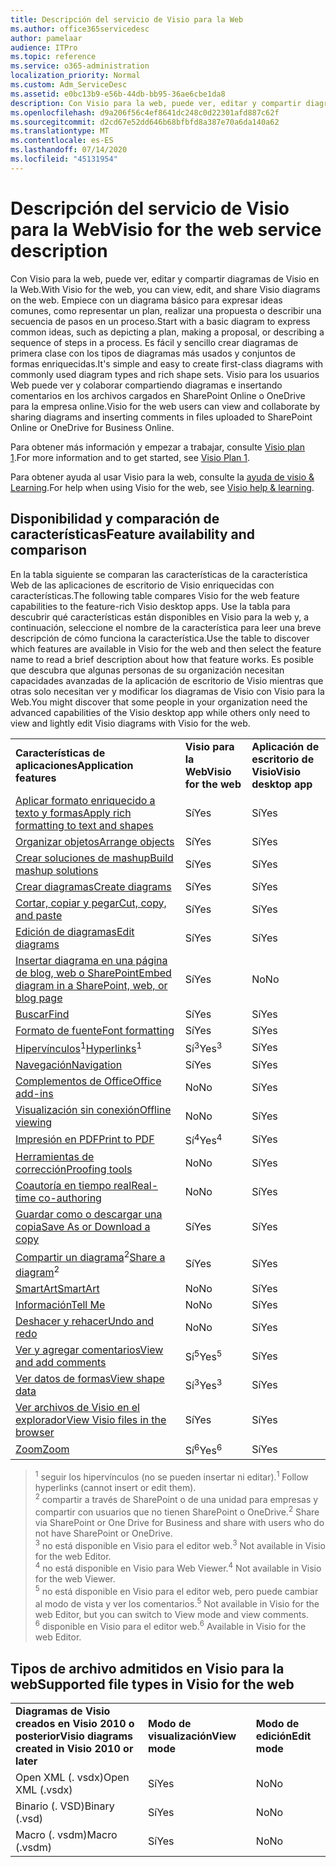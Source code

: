 ```yaml
---
title: Descripción del servicio de Visio para la Web
ms.author: office365servicedesc
author: pamelaar
audience: ITPro
ms.topic: reference
ms.service: o365-administration
localization_priority: Normal
ms.custom: Adm_ServiceDesc
ms.assetid: e0bc13b9-e56b-44db-bb95-36ae6cbe1da8
description: Con Visio para la web, puede ver, editar y compartir diagramas de Visio en la Web.
ms.openlocfilehash: d9a206f56c4ef8641dc248c0d22301afd887c62f
ms.sourcegitcommit: d2cd67e52dd646b68bfbfd8a387e70a6da140a62
ms.translationtype: MT
ms.contentlocale: es-ES
ms.lasthandoff: 07/14/2020
ms.locfileid: "45131954"
---
```

# <a name="visio-for-the-web-service-description"></a><span data-ttu-id="c2c2b-103">Descripción del servicio de Visio para la Web</span><span class="sxs-lookup"><span data-stu-id="c2c2b-103">Visio for the web service description</span></span>

<span data-ttu-id="c2c2b-104">Con Visio para la web, puede ver, editar y compartir diagramas de Visio en la Web.</span><span class="sxs-lookup"><span data-stu-id="c2c2b-104">With Visio for the web, you can view, edit, and share Visio diagrams on the web.</span></span> <span data-ttu-id="c2c2b-105">Empiece con un diagrama básico para expresar ideas comunes, como representar un plan, realizar una propuesta o describir una secuencia de pasos en un proceso.</span><span class="sxs-lookup"><span data-stu-id="c2c2b-105">Start with a basic diagram to express common ideas, such as depicting a plan, making a proposal, or describing a sequence of steps in a process.</span></span> <span data-ttu-id="c2c2b-106">Es fácil y sencillo crear diagramas de primera clase con los tipos de diagramas más usados y conjuntos de formas enriquecidas.</span><span class="sxs-lookup"><span data-stu-id="c2c2b-106">It's simple and easy to create first-class diagrams with commonly used diagram types and rich shape sets.</span></span> <span data-ttu-id="c2c2b-107">Visio para los usuarios Web puede ver y colaborar compartiendo diagramas e insertando comentarios en los archivos cargados en SharePoint Online o OneDrive para la empresa online.</span><span class="sxs-lookup"><span data-stu-id="c2c2b-107">Visio for the web users can view and collaborate by sharing diagrams and inserting comments in files uploaded to SharePoint Online or OneDrive for Business Online.</span></span>
  
<span data-ttu-id="c2c2b-108">Para obtener más información y empezar a trabajar, consulte [Visio plan 1](https://products.office.com/en-US/visio/visio-online).</span><span class="sxs-lookup"><span data-stu-id="c2c2b-108">For more information and to get started, see [Visio Plan 1](https://products.office.com/en-US/visio/visio-online).</span></span>
  
<span data-ttu-id="c2c2b-109">Para obtener ayuda al usar Visio para la web, consulte la [ayuda de visio & Learning](https://support.office.com/visio).</span><span class="sxs-lookup"><span data-stu-id="c2c2b-109">For help when using Visio for the web, see [Visio help & learning](https://support.office.com/visio).</span></span>
  
## <a name="feature-availability-and-comparison"></a><span data-ttu-id="c2c2b-110">Disponibilidad y comparación de características</span><span class="sxs-lookup"><span data-stu-id="c2c2b-110">Feature availability and comparison</span></span>

<span data-ttu-id="c2c2b-111">En la tabla siguiente se comparan las características de la característica Web de las aplicaciones de escritorio de Visio enriquecidas con características.</span><span class="sxs-lookup"><span data-stu-id="c2c2b-111">The following table compares Visio for the web feature capabilities to the feature-rich Visio desktop apps.</span></span> <span data-ttu-id="c2c2b-112">Use la tabla para descubrir qué características están disponibles en Visio para la web y, a continuación, seleccione el nombre de la característica para leer una breve descripción de cómo funciona la característica.</span><span class="sxs-lookup"><span data-stu-id="c2c2b-112">Use the table to discover which features are available in Visio for the web and then select the feature name to read a brief description about how that feature works.</span></span> <span data-ttu-id="c2c2b-113">Es posible que descubra que algunas personas de su organización necesitan capacidades avanzadas de la aplicación de escritorio de Visio mientras que otras solo necesitan ver y modificar los diagramas de Visio con Visio para la Web.</span><span class="sxs-lookup"><span data-stu-id="c2c2b-113">You might discover that some people in your organization need the advanced capabilities of the Visio desktop app while others only need to view and lightly edit Visio diagrams with Visio for the web.</span></span> 
  
||||
|:-----|:-----|:-----|
|<span data-ttu-id="c2c2b-114">**Características de aplicaciones**</span><span class="sxs-lookup"><span data-stu-id="c2c2b-114">**Application features**</span></span> <br/> |<span data-ttu-id="c2c2b-115">**Visio para la Web**</span><span class="sxs-lookup"><span data-stu-id="c2c2b-115">**Visio for the web**</span></span> <br/> |<span data-ttu-id="c2c2b-116">**Aplicación de escritorio de Visio**</span><span class="sxs-lookup"><span data-stu-id="c2c2b-116">**Visio desktop app**</span></span> <br/> |
|[<span data-ttu-id="c2c2b-117">Aplicar formato enriquecido a texto y formas</span><span class="sxs-lookup"><span data-stu-id="c2c2b-117">Apply rich formatting to text and shapes</span></span>](visio-online.md#apply-rich-formatting-to-text-and-shapes) <br/> |<span data-ttu-id="c2c2b-118">Sí</span><span class="sxs-lookup"><span data-stu-id="c2c2b-118">Yes</span></span>  <br/> |<span data-ttu-id="c2c2b-119">Sí</span><span class="sxs-lookup"><span data-stu-id="c2c2b-119">Yes</span></span>  <br/> |
|[<span data-ttu-id="c2c2b-120">Organizar objetos</span><span class="sxs-lookup"><span data-stu-id="c2c2b-120">Arrange objects</span></span>](visio-online.md#arrange-objects) <br/> |<span data-ttu-id="c2c2b-121">Sí</span><span class="sxs-lookup"><span data-stu-id="c2c2b-121">Yes</span></span>  <br/> |<span data-ttu-id="c2c2b-122">Sí</span><span class="sxs-lookup"><span data-stu-id="c2c2b-122">Yes</span></span>  <br/> |
|[<span data-ttu-id="c2c2b-123">Crear soluciones de mashup</span><span class="sxs-lookup"><span data-stu-id="c2c2b-123">Build mashup solutions</span></span>](visio-online.md#build-mashup-solutions) <br/> |<span data-ttu-id="c2c2b-124">Sí</span><span class="sxs-lookup"><span data-stu-id="c2c2b-124">Yes</span></span>  <br/> |<span data-ttu-id="c2c2b-125">Sí</span><span class="sxs-lookup"><span data-stu-id="c2c2b-125">Yes</span></span>  <br/> |
|[<span data-ttu-id="c2c2b-126">Crear diagramas</span><span class="sxs-lookup"><span data-stu-id="c2c2b-126">Create diagrams</span></span>](visio-online.md#create-diagrams) <br/> |<span data-ttu-id="c2c2b-127">Sí</span><span class="sxs-lookup"><span data-stu-id="c2c2b-127">Yes</span></span>  <br/> |<span data-ttu-id="c2c2b-128">Sí</span><span class="sxs-lookup"><span data-stu-id="c2c2b-128">Yes</span></span>  <br/> |
|[<span data-ttu-id="c2c2b-129">Cortar, copiar y pegar</span><span class="sxs-lookup"><span data-stu-id="c2c2b-129">Cut, copy, and paste</span></span>](visio-online.md#cut-copy-and-paste) <br/> |<span data-ttu-id="c2c2b-130">Sí</span><span class="sxs-lookup"><span data-stu-id="c2c2b-130">Yes</span></span>  <br/> |<span data-ttu-id="c2c2b-131">Sí</span><span class="sxs-lookup"><span data-stu-id="c2c2b-131">Yes</span></span>  <br/> |
|[<span data-ttu-id="c2c2b-132">Edición de diagramas</span><span class="sxs-lookup"><span data-stu-id="c2c2b-132">Edit diagrams</span></span>](visio-online.md#edit-diagrams) <br/> |<span data-ttu-id="c2c2b-133">Sí</span><span class="sxs-lookup"><span data-stu-id="c2c2b-133">Yes</span></span>  <br/> |<span data-ttu-id="c2c2b-134">Sí</span><span class="sxs-lookup"><span data-stu-id="c2c2b-134">Yes</span></span>  <br/> |
|[<span data-ttu-id="c2c2b-135">Insertar diagrama en una página de blog, web o SharePoint</span><span class="sxs-lookup"><span data-stu-id="c2c2b-135">Embed diagram in a SharePoint, web, or blog page</span></span>](visio-online.md#embed-diagram-in-a-sharepoint-web-or-blog-page) <br/> |<span data-ttu-id="c2c2b-136">Sí</span><span class="sxs-lookup"><span data-stu-id="c2c2b-136">Yes</span></span>  <br/> |<span data-ttu-id="c2c2b-137">No</span><span class="sxs-lookup"><span data-stu-id="c2c2b-137">No</span></span>  <br/> |
|[<span data-ttu-id="c2c2b-138">Buscar</span><span class="sxs-lookup"><span data-stu-id="c2c2b-138">Find</span></span>](visio-online.md#find) <br/> |<span data-ttu-id="c2c2b-139">Sí</span><span class="sxs-lookup"><span data-stu-id="c2c2b-139">Yes</span></span>  <br/> |<span data-ttu-id="c2c2b-140">Sí</span><span class="sxs-lookup"><span data-stu-id="c2c2b-140">Yes</span></span>  <br/> |
|[<span data-ttu-id="c2c2b-141">Formato de fuente</span><span class="sxs-lookup"><span data-stu-id="c2c2b-141">Font formatting</span></span>](visio-online.md#font-formatting) <br/> |<span data-ttu-id="c2c2b-142">Sí</span><span class="sxs-lookup"><span data-stu-id="c2c2b-142">Yes</span></span>  <br/> |<span data-ttu-id="c2c2b-143">Sí</span><span class="sxs-lookup"><span data-stu-id="c2c2b-143">Yes</span></span>  <br/> |
|<span data-ttu-id="c2c2b-144">[Hipervínculos](visio-online.md#hyperlinks)<sup>1</sup></span><span class="sxs-lookup"><span data-stu-id="c2c2b-144">[Hyperlinks](visio-online.md#hyperlinks)<sup>1</sup></span></span> <br/> |<span data-ttu-id="c2c2b-145">Sí<sup>3</sup></span><span class="sxs-lookup"><span data-stu-id="c2c2b-145">Yes<sup>3</sup></span></span> <br/> |<span data-ttu-id="c2c2b-146">Sí</span><span class="sxs-lookup"><span data-stu-id="c2c2b-146">Yes</span></span>  <br/> |
|[<span data-ttu-id="c2c2b-147">Navegación</span><span class="sxs-lookup"><span data-stu-id="c2c2b-147">Navigation</span></span>](visio-online.md#navigation) <br/> |<span data-ttu-id="c2c2b-148">Sí</span><span class="sxs-lookup"><span data-stu-id="c2c2b-148">Yes</span></span>  <br/> |<span data-ttu-id="c2c2b-149">Sí</span><span class="sxs-lookup"><span data-stu-id="c2c2b-149">Yes</span></span>  <br/> |
|[<span data-ttu-id="c2c2b-150">Complementos de Office</span><span class="sxs-lookup"><span data-stu-id="c2c2b-150">Office add-ins</span></span>](visio-online.md#office-add-ins) <br/> |<span data-ttu-id="c2c2b-151">No</span><span class="sxs-lookup"><span data-stu-id="c2c2b-151">No</span></span>  <br/> |<span data-ttu-id="c2c2b-152">Sí</span><span class="sxs-lookup"><span data-stu-id="c2c2b-152">Yes</span></span>  <br/> |
|[<span data-ttu-id="c2c2b-153">Visualización sin conexión</span><span class="sxs-lookup"><span data-stu-id="c2c2b-153">Offline viewing</span></span>](visio-online.md#offline-viewing) <br/> |<span data-ttu-id="c2c2b-154">No</span><span class="sxs-lookup"><span data-stu-id="c2c2b-154">No</span></span>  <br/> |<span data-ttu-id="c2c2b-155">Sí</span><span class="sxs-lookup"><span data-stu-id="c2c2b-155">Yes</span></span>  <br/> |
|[<span data-ttu-id="c2c2b-156">Impresión en PDF</span><span class="sxs-lookup"><span data-stu-id="c2c2b-156">Print to PDF</span></span>](visio-online.md#print-to-pdf) <br/> |<span data-ttu-id="c2c2b-157">Sí<sup>4</sup></span><span class="sxs-lookup"><span data-stu-id="c2c2b-157">Yes<sup>4</sup></span></span> <br/> |<span data-ttu-id="c2c2b-158">Sí</span><span class="sxs-lookup"><span data-stu-id="c2c2b-158">Yes</span></span>  <br/> |
|[<span data-ttu-id="c2c2b-159">Herramientas de corrección</span><span class="sxs-lookup"><span data-stu-id="c2c2b-159">Proofing tools</span></span>](visio-online.md#proofing-tools) <br/> |<span data-ttu-id="c2c2b-160">No</span><span class="sxs-lookup"><span data-stu-id="c2c2b-160">No</span></span>  <br/> |<span data-ttu-id="c2c2b-161">Sí</span><span class="sxs-lookup"><span data-stu-id="c2c2b-161">Yes</span></span>  <br/> |
|[<span data-ttu-id="c2c2b-162">Coautoría en tiempo real</span><span class="sxs-lookup"><span data-stu-id="c2c2b-162">Real-time co-authoring</span></span>](visio-online.md#real-time-co-authoring) <br/> |<span data-ttu-id="c2c2b-163">No</span><span class="sxs-lookup"><span data-stu-id="c2c2b-163">No</span></span>  <br/> |<span data-ttu-id="c2c2b-164">Sí</span><span class="sxs-lookup"><span data-stu-id="c2c2b-164">Yes</span></span>  <br/> |
|[<span data-ttu-id="c2c2b-165">Guardar como o descargar una copia</span><span class="sxs-lookup"><span data-stu-id="c2c2b-165">Save As or Download a copy</span></span>](visio-online.md#save-as-or-download-a-copy) <br/> |<span data-ttu-id="c2c2b-166">Sí</span><span class="sxs-lookup"><span data-stu-id="c2c2b-166">Yes</span></span>  <br/> |<span data-ttu-id="c2c2b-167">Sí</span><span class="sxs-lookup"><span data-stu-id="c2c2b-167">Yes</span></span>  <br/> |
|<span data-ttu-id="c2c2b-168">[Compartir un diagrama](visio-online.md#share-a-diagram)<sup>2</sup></span><span class="sxs-lookup"><span data-stu-id="c2c2b-168">[Share a diagram](visio-online.md#share-a-diagram)<sup>2</sup></span></span> <br/> |<span data-ttu-id="c2c2b-169">Sí</span><span class="sxs-lookup"><span data-stu-id="c2c2b-169">Yes</span></span>  <br/> |<span data-ttu-id="c2c2b-170">Sí</span><span class="sxs-lookup"><span data-stu-id="c2c2b-170">Yes</span></span>  <br/> |
|[<span data-ttu-id="c2c2b-171">SmartArt</span><span class="sxs-lookup"><span data-stu-id="c2c2b-171">SmartArt</span></span>](visio-online.md#smartart) <br/> |<span data-ttu-id="c2c2b-172">No</span><span class="sxs-lookup"><span data-stu-id="c2c2b-172">No</span></span>  <br/> |<span data-ttu-id="c2c2b-173">Sí</span><span class="sxs-lookup"><span data-stu-id="c2c2b-173">Yes</span></span>  <br/> |
|[<span data-ttu-id="c2c2b-174">Información</span><span class="sxs-lookup"><span data-stu-id="c2c2b-174">Tell Me</span></span>](visio-online.md#tell-me) <br/> |<span data-ttu-id="c2c2b-175">No</span><span class="sxs-lookup"><span data-stu-id="c2c2b-175">No</span></span>  <br/> |<span data-ttu-id="c2c2b-176">Sí</span><span class="sxs-lookup"><span data-stu-id="c2c2b-176">Yes</span></span>  <br/> |
|[<span data-ttu-id="c2c2b-177">Deshacer y rehacer</span><span class="sxs-lookup"><span data-stu-id="c2c2b-177">Undo and redo</span></span>](visio-online.md#undo-and-redo) <br/> |<span data-ttu-id="c2c2b-178">No</span><span class="sxs-lookup"><span data-stu-id="c2c2b-178">No</span></span>  <br/> |<span data-ttu-id="c2c2b-179">Sí</span><span class="sxs-lookup"><span data-stu-id="c2c2b-179">Yes</span></span>  <br/> |
|[<span data-ttu-id="c2c2b-180">Ver y agregar comentarios</span><span class="sxs-lookup"><span data-stu-id="c2c2b-180">View and add comments</span></span>](visio-online.md#view-and-add-comments) <br/> |<span data-ttu-id="c2c2b-181">Sí<sup>5</sup></span><span class="sxs-lookup"><span data-stu-id="c2c2b-181">Yes<sup>5</sup></span></span> <br/> |<span data-ttu-id="c2c2b-182">Sí</span><span class="sxs-lookup"><span data-stu-id="c2c2b-182">Yes</span></span>  <br/> |
|[<span data-ttu-id="c2c2b-183">Ver datos de formas</span><span class="sxs-lookup"><span data-stu-id="c2c2b-183">View shape data</span></span>](visio-online.md#view-shape-data) <br/> |<span data-ttu-id="c2c2b-184">Sí<sup>3</sup></span><span class="sxs-lookup"><span data-stu-id="c2c2b-184">Yes<sup>3</sup></span></span> <br/> |<span data-ttu-id="c2c2b-185">Sí</span><span class="sxs-lookup"><span data-stu-id="c2c2b-185">Yes</span></span>  <br/> |
|[<span data-ttu-id="c2c2b-186">Ver archivos de Visio en el explorador</span><span class="sxs-lookup"><span data-stu-id="c2c2b-186">View Visio files in the browser</span></span>](visio-online.md#view-visio-files-in-the-browser) <br/> |<span data-ttu-id="c2c2b-187">Sí</span><span class="sxs-lookup"><span data-stu-id="c2c2b-187">Yes</span></span>  <br/> |<span data-ttu-id="c2c2b-188">Sí</span><span class="sxs-lookup"><span data-stu-id="c2c2b-188">Yes</span></span>  <br/> |
|[<span data-ttu-id="c2c2b-189">Zoom</span><span class="sxs-lookup"><span data-stu-id="c2c2b-189">Zoom</span></span>](visio-online.md#zoom) <br/> |<span data-ttu-id="c2c2b-190">Sí<sup>6</sup></span><span class="sxs-lookup"><span data-stu-id="c2c2b-190">Yes<sup>6</sup></span></span> <br/> |<span data-ttu-id="c2c2b-191">Sí</span><span class="sxs-lookup"><span data-stu-id="c2c2b-191">Yes</span></span>  <br/> |
   
> <span data-ttu-id="c2c2b-192"><sup>1</sup> seguir los hipervínculos (no se pueden insertar ni editar).</span><span class="sxs-lookup"><span data-stu-id="c2c2b-192"><sup>1</sup> Follow hyperlinks (cannot insert or edit them).</span></span> 
<br/><span data-ttu-id="c2c2b-193"><sup>2</sup> compartir a través de SharePoint o de una unidad para empresas y compartir con usuarios que no tienen SharePoint o OneDrive.</span><span class="sxs-lookup"><span data-stu-id="c2c2b-193"><sup>2</sup> Share via SharePoint or One Drive for Business and share with users who do not have SharePoint or OneDrive.</span></span> 
<br/> <span data-ttu-id="c2c2b-194"><sup>3</sup> no está disponible en Visio para el editor web.</span><span class="sxs-lookup"><span data-stu-id="c2c2b-194"><sup>3</sup> Not available in Visio for the web Editor.</span></span>
<br/><span data-ttu-id="c2c2b-195"><sup>4</sup> no está disponible en Visio para Web Viewer.</span><span class="sxs-lookup"><span data-stu-id="c2c2b-195"><sup>4</sup> Not available in Visio for the web Viewer.</span></span> 
<br/><span data-ttu-id="c2c2b-196"><sup>5</sup> no está disponible en Visio para el editor web, pero puede cambiar al modo de vista y ver los comentarios.</span><span class="sxs-lookup"><span data-stu-id="c2c2b-196"><sup>5</sup> Not available in Visio for the web Editor, but you can switch to View mode and view comments.</span></span> 
<br/><span data-ttu-id="c2c2b-197"><sup>6</sup> disponible en Visio para el editor web.</span><span class="sxs-lookup"><span data-stu-id="c2c2b-197"><sup>6</sup> Available in Visio for the web Editor.</span></span> 
  
## <a name="supported-file-types-in-visio-for-the-web"></a><span data-ttu-id="c2c2b-198">Tipos de archivo admitidos en Visio para la web</span><span class="sxs-lookup"><span data-stu-id="c2c2b-198">Supported file types in Visio for the web</span></span>

||||
|:-----|:-----|:-----|
|<span data-ttu-id="c2c2b-199">**Diagramas de Visio creados en Visio 2010 o posterior**</span><span class="sxs-lookup"><span data-stu-id="c2c2b-199">**Visio diagrams created in Visio 2010 or later**</span></span> <br/> |<span data-ttu-id="c2c2b-200">**Modo de visualización**</span><span class="sxs-lookup"><span data-stu-id="c2c2b-200">**View mode**</span></span> <br/> |<span data-ttu-id="c2c2b-201">**Modo de edición**</span><span class="sxs-lookup"><span data-stu-id="c2c2b-201">**Edit mode**</span></span> <br/> |
|<span data-ttu-id="c2c2b-202">Open XML (. vsdx)</span><span class="sxs-lookup"><span data-stu-id="c2c2b-202">Open XML (.vsdx)</span></span>  <br/> |<span data-ttu-id="c2c2b-203">Sí</span><span class="sxs-lookup"><span data-stu-id="c2c2b-203">Yes</span></span>  <br/> |<span data-ttu-id="c2c2b-204">No</span><span class="sxs-lookup"><span data-stu-id="c2c2b-204">No</span></span>  <br/> |
|<span data-ttu-id="c2c2b-205">Binario (. VSD)</span><span class="sxs-lookup"><span data-stu-id="c2c2b-205">Binary (.vsd)</span></span>  <br/> |<span data-ttu-id="c2c2b-206">Sí</span><span class="sxs-lookup"><span data-stu-id="c2c2b-206">Yes</span></span>  <br/> |<span data-ttu-id="c2c2b-207">No</span><span class="sxs-lookup"><span data-stu-id="c2c2b-207">No</span></span>  <br/> |
|<span data-ttu-id="c2c2b-208">Macro (. vsdm)</span><span class="sxs-lookup"><span data-stu-id="c2c2b-208">Macro (.vsdm)</span></span>  <br/> |<span data-ttu-id="c2c2b-209">Sí</span><span class="sxs-lookup"><span data-stu-id="c2c2b-209">Yes</span></span>  <br/> |<span data-ttu-id="c2c2b-210">No</span><span class="sxs-lookup"><span data-stu-id="c2c2b-210">No</span></span>  <br/> |
   

